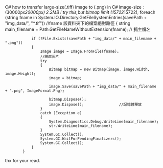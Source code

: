 C#
how to transfer large-size(.tiff) image to (.png) in C#
image-size : (30000px*20000px) 2.2MB
i try this,but bitmap limit (15722*15722);
            foreach (string fname in System.IO.Directory.GetFileSystemEntries(savePath + "img_data/", "*.tif"))  //fname 該資料夾下的檔案絕對路徑
            {
                string main_filename = Path.GetFileNameWithoutExtension(fname);  // 抓主檔名   

                if (!File.Exists(savePath + "img_data/" + main_filename + ".png"))
                {
                    Image image = Image.FromFile(fname);
                    //開啟圖片
                    try
                    {
                        Bitmap bitmap = new Bitmap(image, image.Width, image.Height);
                        image = bitmap;

                        image.Save(savePath + "img_data/" + main_filename + ".png", ImageFormat.Png);

                        bitmap.Dispose();
                        image.Dispose();                //記憶體釋放
                    }
                    catch (Exception e)
                    {
                        System.Diagnostics.Debug.WriteLine(main_filename);
                        str.WriteLine(main_filename);
                    }
                    System.GC.Collect();
                    System.GC.WaitForPendingFinalizers();
                    System.GC.Collect();
                }
            }
            
thx for your read.
